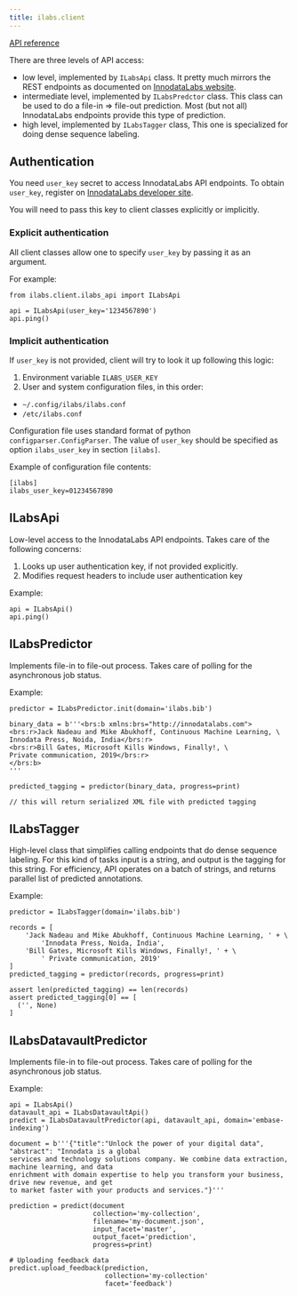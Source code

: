 ```yaml
---
title: ilabs.client
---
```

[API reference](api)

There are three levels of API access:

  * low level, implemented by `ILabsApi` class. It
    pretty much mirrors the REST endpoints as documented on [InnodataLabs
    website](http://developer.innodatalabs.com).
  * intermediate level, implemented by
    `ILabsPredctor` class. This class can
    be used to do a file-in => file-out prediction. Most (but not all)
    InnodataLabs endpoints provide this type of prediction.
  * high level, implemented by `ILabsTagger` class,
    This one is specialized for doing dense sequence labeling.

## Authentication
You need `user_key` secret to access InnodataLabs API endpoints. To obtain
`user_key`, register on
[InnodataLabs developer site](https://developer.innodatalabs.com/login).

You will need to pass this key to client classes explicitly or implicitly.

### Explicit authentication
All client classes allow one to specify `user_key` by passing it as an argument.

For example:
```
from ilabs.client.ilabs_api import ILabsApi

api = ILabsApi(user_key='1234567890')
api.ping()
```

### Implicit authentication
If `user_key` is not provided, client will try to look it up following this
logic:

1. Environment variable `ILABS_USER_KEY`
2. User and system configuration files, in this order:
  * `~/.config/ilabs/ilabs.conf`
  * `/etc/ilabs.conf`

Configuration file uses standard format of python `configparser.ConfigParser`.
The value of `user_key` should be specified as option `ilabs_user_key` in
section `[ilabs]`.

Example of configuration file contents:
```
[ilabs]
ilabs_user_key=01234567890
```

## ILabsApi
Low-level access to the InnodataLabs API endpoints. Takes care of the
following concerns:

1. Looks up user authentication key, if not provided explicitly.
2. Modifies request headers to include user authentication key

Example:
```
api = ILabsApi()
api.ping()
```

## ILabsPredictor
Implements file-in to file-out process. Takes care of polling for the
asynchronous job status.

Example:
```
predictor = ILabsPredictor.init(domain='ilabs.bib')

binary_data = b'''<brs:b xmlns:brs="http://innodatalabs.com">
<brs:r>Jack Nadeau and Mike Abukhoff, Continuous Machine Learning, \
Innodata Press, Noida, India</brs:r>
<brs:r>Bill Gates, Microsoft Kills Windows, Finally!, \
Private communication, 2019</brs:r>
</brs:b>
'''

predicted_tagging = predictor(binary_data, progress=print)

// this will return serialized XML file with predicted tagging
```

## ILabsTagger
High-level class that simplifies calling endpoints that do dense sequence
labeling. For this kind of tasks input is a string, and output is the tagging
for this string. For efficiency, API operates on a batch of strings, and
returns parallel list of predicted annotations.

Example:
```
predictor = ILabsTagger(domain='ilabs.bib')

records = [
    'Jack Nadeau and Mike Abukhoff, Continuous Machine Learning, ' + \
        'Innodata Press, Noida, India',
    'Bill Gates, Microsoft Kills Windows, Finally!, ' + \
        ' Private communication, 2019'
]
predicted_tagging = predictor(records, progress=print)

assert len(predicted_tagging) == len(records)
assert predicted_tagging[0] == [
  ('', None)
]
```

## ILabsDatavaultPredictor
Implements file-in to file-out process. Takes care of polling for the
asynchronous job status.

Example:
```
api = ILabsApi()
datavault_api = ILabsDatavaultApi()
predict = ILabsDatavaultPredictor(api, datavault_api, domain='embase-indexing')

document = b'''{"title":"Unlock the power of your digital data", "abstract": "Innodata is a global
services and technology solutions company. We combine data extraction, machine learning, and data
enrichment with domain expertise to help you transform your business, drive new revenue, and get
to market faster with your products and services."}'''

prediction = predict(document
                     collection='my-collection',
                     filename='my-document.json',
                     input_facet='master',
                     output_facet='prediction',
                     progress=print)

# Uploading feedback data
predict.upload_feedback(prediction,
                        collection='my-collection'
                        facet='feedback')

```
